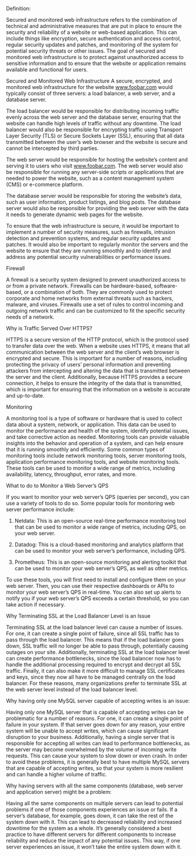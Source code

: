 Definition:

Secured and monitored web infrastructure refers to the combination of technical and administrative measures that are put in place to ensure the security and reliability of a website or web-based application. This can include things like encryption, secure authentication and access control, regular security updates and patches, and monitoring of the system for potential security threats or other issues. The goal of secured and monitored web infrastructure is to protect against unauthorized access to sensitive information and to ensure that the website or application remains available and functional for users.


Secured and Monitored Web Infrastructure
A secure, encrypted, and monitored web infrastructure for the website www.foobar.com would typically consist of three servers: a load balancer, a web server, and a database server.

The load balancer would be responsible for distributing incoming traffic evenly across the web server and the database server, ensuring that the website can handle high levels of traffic without any downtime. The load balancer would also be responsible for encrypting traffic using Transport Layer Security (TLS) or Secure Sockets Layer (SSL), ensuring that all data transmitted between the user’s web browser and the website is secure and cannot be intercepted by third parties.

The web server would be responsible for hosting the website’s content and serving it to users who visit www.foobar.com. The web server would also be responsible for running any server-side scripts or applications that are needed to power the website, such as a content management system (CMS) or e-commerce platform.

The database server would be responsible for storing the website’s data, such as user information, product listings, and blog posts. The database server would also be responsible for providing the web server with the data it needs to generate dynamic web pages for the website.

To ensure that the web infrastructure is secure, it would be important to implement a number of security measures, such as firewalls, intrusion detection and prevention systems, and regular security updates and patches. It would also be important to regularly monitor the servers and the website to ensure that they are running smoothly and to identify and address any potential security vulnerabilities or performance issues.

Firewall

A firewall is a security system designed to prevent unauthorized access to or from a private network. Firewalls can be hardware-based, software-based, or a combination of both. They are commonly used to protect corporate and home networks from external threats such as hackers, malware, and viruses. Firewalls use a set of rules to control incoming and outgoing network traffic and can be customized to fit the specific security needs of a network.

Why is Traffic Served Over HTTPS?

HTTPS is a secure version of the HTTP protocol, which is the protocol used to transfer data over the web. When a website uses HTTPS, it means that all communication between the web server and the client’s web browser is encrypted and secure. This is important for a number of reasons, including protecting the privacy of users’ personal information and preventing attackers from intercepting and altering the data that is transmitted between the server and the client. Additionally, because HTTPS provides a secure connection, it helps to ensure the integrity of the data that is transmitted, which is important for ensuring that the information on a website is accurate and up-to-date.

Monitoring

A monitoring tool is a type of software or hardware that is used to collect data about a system, network, or application. This data can be used to monitor the performance and health of the system, identify potential issues, and take corrective action as needed. Monitoring tools can provide valuable insights into the behavior and operation of a system, and can help ensure that it is running smoothly and efficiently. Some common types of monitoring tools include network monitoring tools, server monitoring tools, application performance monitoring tools, and website monitoring tools. These tools can be used to monitor a wide range of metrics, including availability, latency, throughput, error rates, and more.

What to do to Monitor a Web Server’s QPS

If you want to monitor your web server’s QPS (queries per second), you can use a variety of tools to do so. Some popular tools for monitoring web server performance include:

1. Netdata: This is an open-source real-time performance monitoring tool that can be used to monitor a wide range of metrics, including QPS, on your web server.

2. Datadog: This is a cloud-based monitoring and analytics platform that can be used to monitor your web server’s performance, including QPS.

3. Prometheus: This is an open-source monitoring and alerting toolkit that can be used to monitor your web server’s QPS, as well as other metrics.

To use these tools, you will first need to install and configure them on your web server. Then, you can use their respective dashboards or APIs to monitor your web server’s QPS in real-time. You can also set up alerts to notify you if your web server’s QPS exceeds a certain threshold, so you can take action if necessary.

Why Terminating SSL at the Load Balancer Level is an Issue

Terminating SSL at the load balancer level can cause a number of issues. For one, it can create a single point of failure, since all SSL traffic has to pass through the load balancer. This means that if the load balancer goes down, SSL traffic will no longer be able to pass through, potentially causing outages on your site. Additionally, terminating SSL at the load balancer level can create performance bottlenecks, since the load balancer now has to handle the additional processing required to encrypt and decrypt all SSL traffic. Finally, it can also make it more difficult to manage SSL certificates and keys, since they now all have to be managed centrally on the load balancer. For these reasons, many organizations prefer to terminate SSL at the web server level instead of the load balancer level.

Why having only one MySQL server capable of accepting writes is an issue:

Having only one MySQL server that is capable of accepting writes can be problematic for a number of reasons. For one, it can create a single point of failure in your system. If that server goes down for any reason, your entire system will be unable to accept writes, which can cause significant disruption to your business. Additionally, having a single server that is responsible for accepting all writes can lead to performance bottlenecks, as the server may become overwhelmed by the volume of incoming write requests. This can cause your system to slow down or even crash. In order to avoid these problems, it is generally best to have multiple MySQL servers that are capable of accepting writes, so that your system is more resilient and can handle a higher volume of traffic.

Why having servers with all the same components (database, web server and application server) might be a problem:

Having all the same components on multiple servers can lead to potential problems if one of those components experiences an issue or fails. If a server’s database, for example, goes down, it can take the rest of the system down with it. This can lead to decreased reliability and increased downtime for the system as a whole. It’s generally considered a best practice to have different servers for different components to increase reliability and reduce the impact of any potential issues. This way, if one server experiences an issue, it won’t take the entire system down with it.
